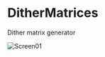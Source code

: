 # DitherMatrices
Dither matrix generator

![Screen01](https://raw.githubusercontent.com/darwikey/ConsoleApplication1/Matrix.gif)
